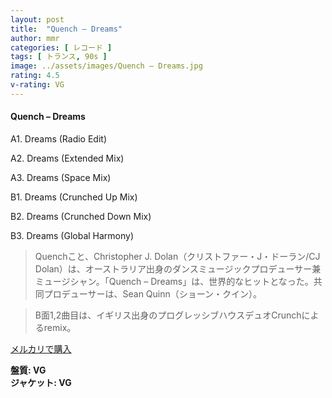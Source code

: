 ```yaml
---
layout: post
title:  "Quench – Dreams"
author: mmr
categories: [ レコード ]
tags: [ トランス, 90s ]
image: ../assets/images/Quench – Dreams.jpg
rating: 4.5
v-rating: VG
---
```


#### Quench – Dreams

A1. Dreams (Radio Edit)

A2. Dreams (Extended Mix)

A3. Dreams (Space Mix)

B1. Dreams (Crunched Up Mix)

B2. Dreams (Crunched Down Mix)

B3. Dreams (Global Harmony)

> Quenchこと、Christopher J. Dolan（クリストファー・J・ドーラン/CJ Dolan）は、オーストラリア出身のダンスミュージックプロデューサー兼ミュージシャン。「Quench – Dreams」は、世界的なヒットとなった。共同プロデューサーは、Sean Quinn（ショーン・クイン）。

> B面1,2曲目は、イギリス出身のプログレッシブハウスデュオCrunchによるremix。

[メルカリで購入](https://jp.mercari.com/item/m35294718080)

<div class="mt-4 mb-4 d-flex align-items-center">
<strong class="mr-1">盤質: VG</strong>
</div>
<div class="mt-4 mb-4 d-flex align-items-center">
<strong class="mr-1">ジャケット: VG</strong>
</div>
